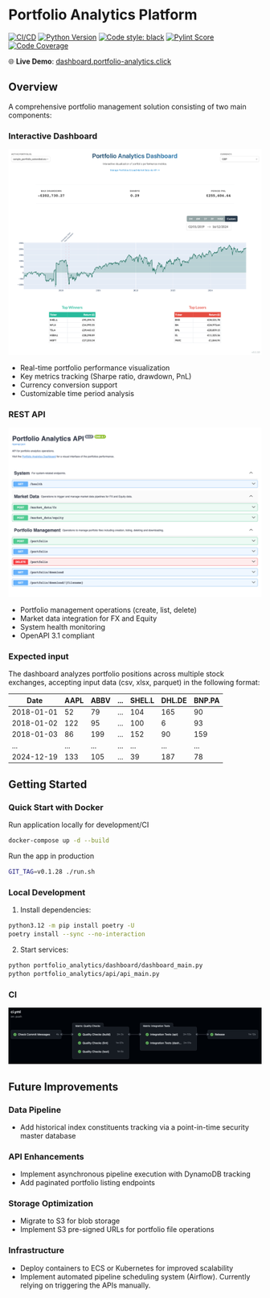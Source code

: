 # Portfolio Analytics Platform

[![CI/CD](https://github.com/gbourniq/portfolio-analytics/actions/workflows/ci.yml/badge.svg)](https://github.com/gbourniq/portfolio-analytics/actions/workflows/ci.yml)
[![Python Version](https://img.shields.io/badge/python-3.12-blue.svg)](https://www.python.org/downloads/)
[![Code style: black](https://img.shields.io/badge/code%20style-black-000000.svg)](https://github.com/psf/black)
[![Pylint Score](https://img.shields.io/endpoint?url=https://gist.githubusercontent.com/gbourniq/b149841cbef1088a8bf7671efee16734/raw/pylint.txt)](https://github.com/gbourniq/portfolio-analytics/actions)
[![Code Coverage](https://codecov.io/gh/gbourniq/portfolio-analytics/graph/badge.svg?token=O5LIL4YV9L)](https://codecov.io/gh/gbourniq/portfolio-analytics)

🌐 **Live Demo**: [dashboard.portfolio-analytics.click](https://dashboard.portfolio-analytics.click)

## Overview

A comprehensive portfolio management solution consisting of two main components:

### Interactive Dashboard

![Dashboard Interface](.github/images/dashboard.png)

- Real-time portfolio performance visualization
- Key metrics tracking (Sharpe ratio, drawdown, PnL)
- Currency conversion support
- Customizable time period analysis

### REST API

![API Documentation](.github/images/api.png)

- Portfolio management operations (create, list, delete)
- Market data integration for FX and Equity
- System health monitoring
- OpenAPI 3.1 compliant

### Expected input

The dashboard analyzes portfolio positions across multiple stock exchanges, accepting input data (csv, xlsx, parquet) in the following format:

| Date       | AAPL | ABBV | ... | SHEL.L | DHL.DE | BNP.PA |
| ---------- | ---- | ---- | --- | ------ | ------ | ------ |
| 2018-01-01 | 52   | 79   | ... | 104    | 165    | 90     |
| 2018-01-02 | 122  | 95   | ... | 100    | 6      | 93     |
| 2018-01-03 | 86   | 199  | ... | 152    | 90     | 159    |
| ...        | ...  | ...  | ... | ...    | ...    | ...    |
| 2024-12-19 | 133  | 105  | ... | 39     | 187    | 78     |

## Getting Started

### Quick Start with Docker

Run application locally for development/CI
```bash
docker-compose up -d --build
```

Run the app in production
```bash
GIT_TAG=v0.1.28 ./run.sh
```

### Local Development

1. Install dependencies:

```bash
python3.12 -m pip install poetry -U
poetry install --sync --no-interaction
```

2. Start services:

```bash
python portfolio_analytics/dashboard/dashboard_main.py
python portfolio_analytics/api/api_main.py
```

### CI

![CI](.github/images/ci.png)

## Future Improvements

### Data Pipeline

- Add historical index constituents tracking via a point-in-time security master database

### API Enhancements

- Implement asynchronous pipeline execution with DynamoDB tracking
- Add paginated portfolio listing endpoints

### Storage Optimization

- Migrate to S3 for blob storage
- Implement S3 pre-signed URLs for portfolio file operations

### Infrastructure

- Deploy containers to ECS or Kubernetes for improved scalability
- Implement automated pipeline scheduling system (Airflow). Currently relying on triggering the APIs manually.
